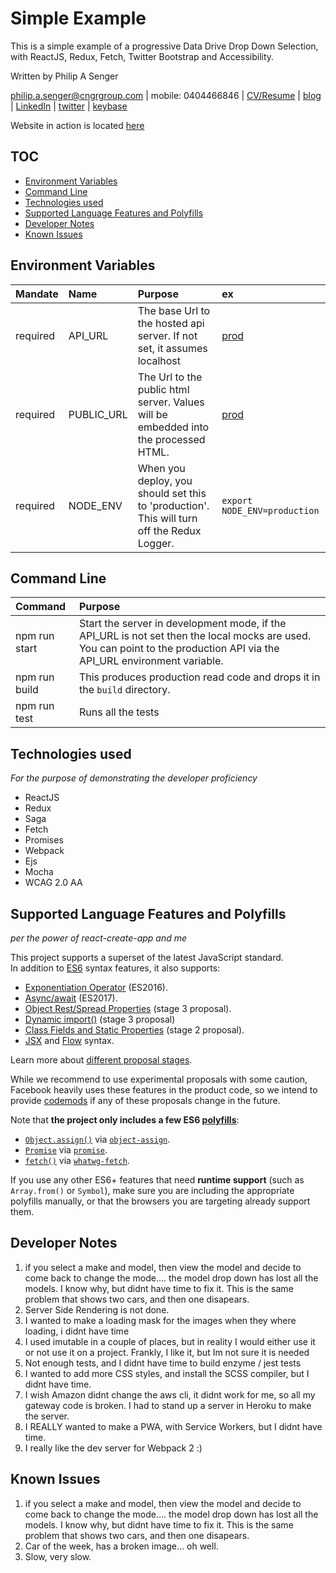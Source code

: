 # Simple Example

This is a simple example of a progressive Data Drive Drop Down Selection, with ReactJS, Redux, Fetch, Twitter Bootstrap and Accessibility.

Written by Philip A Senger

[philip.a.senger@cngrgroup.com](mailto:philip.a.senger@cngrgroup.com) | mobile: 0404466846 | [CV/Resume](http://www.visualcv.com/philipsenger) | [blog](http://www.apachecommonstipsandtricks.blogspot.com/) | [LinkedIn](http://au.linkedin.com/in/philipsenger) | [twitter](http://twitter.com/PSengerDownUndr) | [keybase](https://keybase.io/psenger)

Website in action is located [here](http://simple-car-example.s3-website-ap-southeast-2.amazonaws.com/)

## TOC

* [Environment Variables](#environment-variables)
* [Command Line](#command-line)
* [Technologies used](#technologies-used)
* [Supported Language Features and Polyfills](#supported-language-features-and-polyfills)
* [Developer Notes](#developer-notes)
* [Known Issues](#known-issues)


## Environment Variables

| Mandate  | Name      | Purpose | ex |
|:---------|:----------|:--------|:---|
| required | API_URL   | The base Url to the hosted api server. If not set, it assumes localhost | [prod](https://simple-example-cars.herokuapp.com/api/v1/)  |
| required | PUBLIC_URL| The Url to the public html server. Values will be embedded into the processed HTML. | [prod](http://simple-car-example.s3-website-ap-southeast-2.amazonaws.com/) |
| required | NODE_ENV  | When you deploy, you should set this to 'production'. This will turn off the Redux Logger. | `export NODE_ENV=production`  |


## Command Line

| Command       | Purpose   |
|:--------------|:----------|
| npm run start | Start the server in development mode, if the API_URL is not set then the local mocks are used. You can point to the production API via the API_URL environment variable. |
| npm run build | This produces production read code and drops it in the `build` directory. |
| npm run test  | Runs all the tests  |

## Technologies used 

_For the purpose of demonstrating the developer proficiency_

* ReactJS
* Redux
* Saga
* Fetch
* Promises
* Webpack
* Ejs
* Mocha
* WCAG 2.0 AA

## Supported Language Features and Polyfills

_per the power of react-create-app and me_

This project supports a superset of the latest JavaScript standard.<br>
In addition to [ES6](https://github.com/lukehoban/es6features) syntax features, it also supports:

* [Exponentiation Operator](https://github.com/rwaldron/exponentiation-operator) (ES2016).
* [Async/await](https://github.com/tc39/ecmascript-asyncawait) (ES2017).
* [Object Rest/Spread Properties](https://github.com/sebmarkbage/ecmascript-rest-spread) (stage 3 proposal).
* [Dynamic import()](https://github.com/tc39/proposal-dynamic-import) (stage 3 proposal)
* [Class Fields and Static Properties](https://github.com/tc39/proposal-class-public-fields) (stage 2 proposal).
* [JSX](https://facebook.github.io/react/docs/introducing-jsx.html) and [Flow](https://flowtype.org/) syntax.

Learn more about [different proposal stages](https://babeljs.io/docs/plugins/#presets-stage-x-experimental-presets-).

While we recommend to use experimental proposals with some caution, Facebook heavily uses these features in the product code, so we intend to provide [codemods](https://medium.com/@cpojer/effective-javascript-codemods-5a6686bb46fb) if any of these proposals change in the future.

Note that **the project only includes a few ES6 [polyfills](https://en.wikipedia.org/wiki/Polyfill)**:

* [`Object.assign()`](https://developer.mozilla.org/en/docs/Web/JavaScript/Reference/Global_Objects/Object/assign) via [`object-assign`](https://github.com/sindresorhus/object-assign).
* [`Promise`](https://developer.mozilla.org/en-US/docs/Web/JavaScript/Reference/Global_Objects/Promise) via [`promise`](https://github.com/then/promise).
* [`fetch()`](https://developer.mozilla.org/en/docs/Web/API/Fetch_API) via [`whatwg-fetch`](https://github.com/github/fetch).

If you use any other ES6+ features that need **runtime support** (such as `Array.from()` or `Symbol`), make sure you are including the appropriate polyfills manually, or that the browsers you are targeting already support them.


## Developer Notes

1. if you select a make and model, then view the model and decide to come back to change the mode.... the model drop down has lost all the models. I know why, but didnt have time to fix it. This is the same problem that shows two cars, and then one disapears.
2. Server Side Rendering is not done.
3. I wanted to make a loading mask for the images when they where loading, i didnt have time
4. I used imutable in a couple of places, but in reality I would either use it or not use it on a project. Frankly, I like it, but Im not sure it is needed
5. Not enough tests, and I didnt have time to build enzyme / jest tests
6. I wanted to add more CSS styles, and install the SCSS compiler, but I didnt have time.
7. I wish Amazon didnt change the aws cli, it didnt work for me, so all my gateway code is broken. I had to stand up a server in Heroku to make the server.
8. I REALLY wanted to make a PWA, with Service Workers, but I didnt have time.
9. I really like the dev server for Webpack 2 :)

## Known Issues
1. if you select a make and model, then view the model and decide to come back to change the mode.... the model drop down has lost all the models. I know why, but didnt have time to fix it. This is the same problem that shows two cars, and then one disapears.
2. Car of the week, has a broken image... oh well.
2. Slow, very slow.

